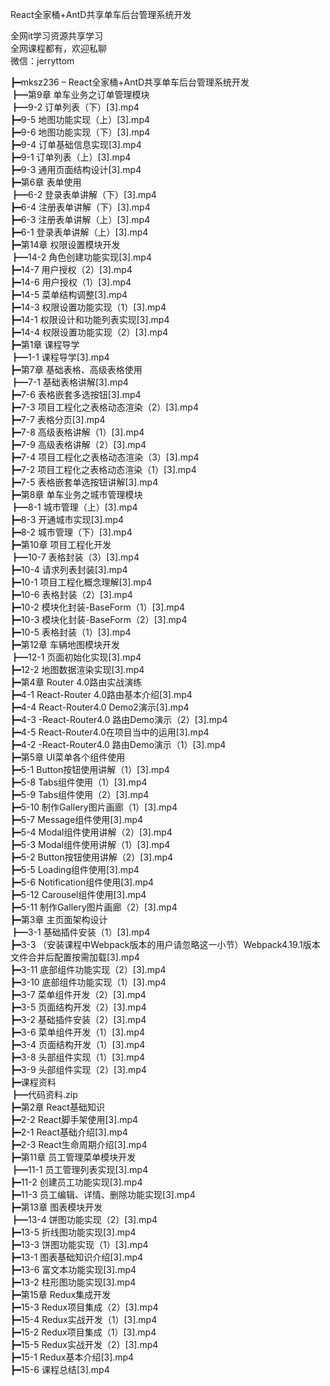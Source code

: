 React全家桶+AntD共享单车后台管理系统开发

全网it学习资源共享学习<br>全网课程都有，欢迎私聊<br>微信：jerryttom<br>

┣━mksz236 – React全家桶+AntD共享单车后台管理系统开发<br> ┣━第9章 单车业务之订单管理模块<br> ┣━9-2 订单列表（下）[3].mp4<br> ┣━9-5 地图功能实现（上）[3].mp4<br> ┣━9-6 地图功能实现（下）[3].mp4<br> ┣━9-4 订单基础信息实现[3].mp4<br> ┣━9-1 订单列表（上）[3].mp4<br> ┣━9-3 通用页面结构设计[3].mp4<br> ┣━第6章 表单使用<br> ┣━6-2 登录表单讲解（下）[3].mp4<br> ┣━6-4 注册表单讲解（下）[3].mp4<br> ┣━6-3 注册表单讲解（上）[3].mp4<br> ┣━6-1 登录表单讲解（上）[3].mp4<br> ┣━第14章 权限设置模块开发<br> ┣━14-2 角色创建功能实现[3].mp4<br> ┣━14-7 用户授权（2）[3].mp4<br> ┣━14-6 用户授权（1）[3].mp4<br> ┣━14-5 菜单结构调整[3].mp4<br> ┣━14-3 权限设置功能实现（1）[3].mp4<br> ┣━14-1 权限设计和功能列表实现[3].mp4<br> ┣━14-4 权限设置功能实现（2）[3].mp4<br> ┣━第1章 课程导学<br> ┣━1-1 课程导学[3].mp4<br> ┣━第7章 基础表格、高级表格使用<br> ┣━7-1 基础表格讲解[3].mp4<br> ┣━7-6 表格嵌套多选按钮[3].mp4<br> ┣━7-3 项目工程化之表格动态渲染（2）[3].mp4<br> ┣━7-7 表格分页[3].mp4<br> ┣━7-8 高级表格讲解（1）[3].mp4<br> ┣━7-9 高级表格讲解（2）[3].mp4<br> ┣━7-4 项目工程化之表格动态渲染（3）[3].mp4<br> ┣━7-2 项目工程化之表格动态渲染（1）[3].mp4<br> ┣━7-5 表格嵌套单选按钮讲解[3].mp4<br> ┣━第8章 单车业务之城市管理模块<br> ┣━8-1 城市管理（上）[3].mp4<br> ┣━8-3 开通城市实现[3].mp4<br> ┣━8-2 城市管理（下）[3].mp4<br> ┣━第10章 项目工程化开发<br> ┣━10-7 表格封装（3）[3].mp4<br> ┣━10-4 请求列表封装[3].mp4<br> ┣━10-1 项目工程化概念理解[3].mp4<br> ┣━10-6 表格封装（2）[3].mp4<br> ┣━10-2 模块化封装-BaseForm（1）[3].mp4<br> ┣━10-3 模块化封装-BaseForm（2）[3].mp4<br> ┣━10-5 表格封装（1）[3].mp4<br> ┣━第12章 车辆地图模块开发<br> ┣━12-1 页面初始化实现[3].mp4<br> ┣━12-2 地图数据渲染实现[3].mp4<br> ┣━第4章 Router 4.0路由实战演练<br> ┣━4-1 React-Router 4.0路由基本介绍[3].mp4<br> ┣━4-4 React-Router4.0 Demo2演示[3].mp4<br> ┣━4-3 -React-Router4.0 路由Demo演示（2）[3].mp4<br> ┣━4-5 React-Router4.0在项目当中的运用[3].mp4<br> ┣━4-2 -React-Router4.0 路由Demo演示（1）[3].mp4<br> ┣━第5章 UI菜单各个组件使用<br> ┣━5-1 Button按钮使用讲解（1）[3].mp4<br> ┣━5-8 Tabs组件使用（1）[3].mp4<br> ┣━5-9 Tabs组件使用（2）[3].mp4<br> ┣━5-10 制作Gallery图片画廊（1）[3].mp4<br> ┣━5-7 Message组件使用[3].mp4<br> ┣━5-4 Modal组件使用讲解（2）[3].mp4<br> ┣━5-3 Modal组件使用讲解（1）[3].mp4<br> ┣━5-2 Button按钮使用讲解（2）[3].mp4<br> ┣━5-5 Loading组件使用[3].mp4<br> ┣━5-6 Notification组件使用[3].mp4<br> ┣━5-12 Carousel组件使用[3].mp4<br> ┣━5-11 制作Gallery图片画廊（2）[3].mp4<br> ┣━第3章 主页面架构设计<br> ┣━3-1 基础插件安装（1）[3].mp4<br> ┣━3-3 （安装课程中Webpack版本的用户请忽略这一小节）Webpack4.19.1版本文件合并后配置按需加载[3].mp4<br> ┣━3-11 底部组件功能实现（2）[3].mp4<br> ┣━3-10 底部组件功能实现（1）[3].mp4<br> ┣━3-7 菜单组件开发（2）[3].mp4<br> ┣━3-5 页面结构开发（2）[3].mp4<br> ┣━3-2 基础插件安装（2）[3].mp4<br> ┣━3-6 菜单组件开发（1）[3].mp4<br> ┣━3-4 页面结构开发（1）[3].mp4<br> ┣━3-8 头部组件实现（1）[3].mp4<br> ┣━3-9 头部组件实现（2）[3].mp4<br> ┣━课程资料<br> ┣━代码资料.zip<br> ┣━第2章 React基础知识<br> ┣━2-2 React脚手架使用[3].mp4<br> ┣━2-1 React基础介绍[3].mp4<br> ┣━2-3 React生命周期介绍[3].mp4<br> ┣━第11章 员工管理菜单模块开发<br> ┣━11-1 员工管理列表实现[3].mp4<br> ┣━11-2 创建员工功能实现[3].mp4<br> ┣━11-3 员工编辑、详情、删除功能实现[3].mp4<br> ┣━第13章 图表模块开发<br> ┣━13-4 饼图功能实现（2）[3].mp4<br> ┣━13-5 折线图功能实现[3].mp4<br> ┣━13-3 饼图功能实现（1）[3].mp4<br> ┣━13-1 图表基础知识介绍[3].mp4<br> ┣━13-6 富文本功能实现[3].mp4<br> ┣━13-2 柱形图功能实现[3].mp4<br> ┣━第15章 Redux集成开发<br> ┣━15-3 Redux项目集成（2）[3].mp4<br> ┣━15-4 Redux实战开发（1）[3].mp4<br> ┣━15-2 Redux项目集成（1）[3].mp4<br> ┣━15-5 Redux实战开发（2）[3].mp4<br> ┣━15-1 Redux基本介绍[3].mp4<br> ┣━15-6 课程总结[3].mp4